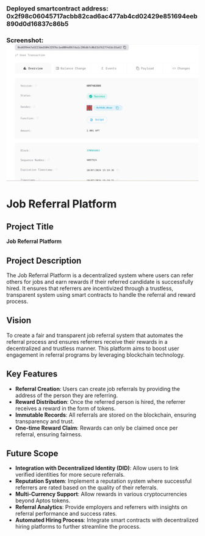 ### Deployed smartcontract address: 0x2f98c06045717acbb82cad6ac477ab4cd02429e851694eeb890d0d16837c86b5

### Screenshot: ![alt text](image.png)

# Job Referral Platform

## Project Title
**Job Referral Platform**

## Project Description
The Job Referral Platform is a decentralized system where users can refer others for jobs and earn rewards if their referred candidate is successfully hired. It ensures that referrers are incentivized through a trustless, transparent system using smart contracts to handle the referral and reward process.

## Vision
To create a fair and transparent job referral system that automates the referral process and ensures referrers receive their rewards in a decentralized and trustless manner. This platform aims to boost user engagement in referral programs by leveraging blockchain technology.

## Key Features
- **Referral Creation**: Users can create job referrals by providing the address of the person they are referring.
- **Reward Distribution**: Once the referred person is hired, the referrer receives a reward in the form of tokens.
- **Immutable Records**: All referrals are stored on the blockchain, ensuring transparency and trust.
- **One-time Reward Claim**: Rewards can only be claimed once per referral, ensuring fairness.

## Future Scope
- **Integration with Decentralized Identity (DID)**: Allow users to link verified identities for more secure referrals.
- **Reputation System**: Implement a reputation system where successful referrers are rated based on the quality of their referrals.
- **Multi-Currency Support**: Allow rewards in various cryptocurrencies beyond Aptos tokens.
- **Referral Analytics**: Provide employers and referrers with insights on referral performance and success rates.
- **Automated Hiring Process**: Integrate smart contracts with decentralized hiring platforms to further streamline the process.

